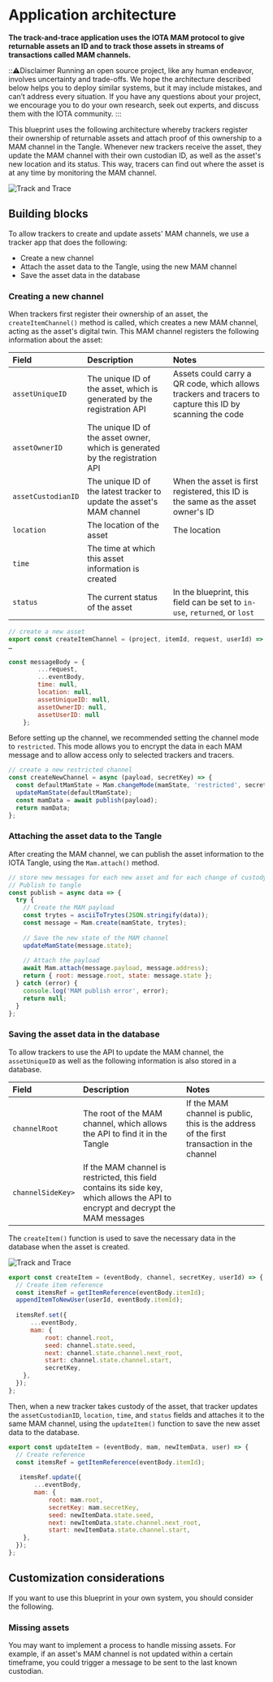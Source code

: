 # Application architecture

**The track-and-trace application uses the IOTA MAM protocol to give returnable assets an ID and to track those assets in streams of transactions called MAM channels.**

:::warning:Disclaimer
Running an open source project, like any human endeavor, involves uncertainty and trade-offs. We hope the architecture described below helps you to deploy similar systems, but it may include mistakes, and can’t address every situation. If you have any questions about your project, we encourage you to do your own research, seek out experts, and discuss them with the IOTA community.
:::

This blueprint uses the following architecture whereby trackers register their ownership of returnable assets and attach proof of this ownership to a MAM channel in the Tangle. Whenever new trackers receive the asset, they update the MAM channel with their own custodian ID, as well as the asset's new location and its status. This way, tracers can find out where the asset is at any time by monitoring the MAM channel.

![Track and Trace](../images/track-and-trace-architecture.png)

## Building blocks

To allow trackers to create and update assets' MAM channels, we use a tracker app that does the following: 

- Create a new channel
- Attach the asset data to the Tangle, using the new MAM channel
- Save the asset data in the database

### Creating a new channel

When trackers first register their ownership of an asset, the `createItemChannel()` method is called, which creates a new MAM channel, acting as the asset's digital twin. This MAM channel registers the following information about the asset:

|**Field**|**Description**|**Notes**|
|:----|:------|:-----|
|`assetUniqueID` |The unique ID of the asset, which is generated by the registration API |Assets could carry a QR code, which allows trackers and tracers to capture this ID by scanning the code|
|`assetOwnerID` | The unique ID of the asset owner, which is generated by the registration API|
| `assetCustodianID`|The unique ID of the latest tracker to update the asset's MAM channel|When the asset is first registered, this ID is the same as the asset owner's ID|
|`location` |The location of the asset |The location
|`time`| The time at which this asset information is created|
| `status`|The current status of the asset |In the blueprint, this field can be set to `in-use`, `returned`, or `lost`|


```javascript
// create a new asset 
export const createItemChannel = (project, itemId, request, userId) => { 
… 
 
const messageBody = { 
        ...request,         
        ...eventBody,         
        time: null,         
        location: null,         
        assetUniqueID: null,         
        assetOwnerID: null,         
        assetUserID: null 
    };
```

Before setting up the channel, we recommended setting the channel mode to `restricted`. This mode allows you to encrypt the data in each MAM message and to allow access only to selected trackers and tracers.

```javascript
// create a new restricted channel 
const createNewChannel = async (payload, secretKey) => { 
  const defaultMamState = Mam.changeMode(mamState, 'restricted', secretKey);   
  updateMamState(defaultMamState); 
  const mamData = await publish(payload); 
  return mamData; 
};
```
### Attaching the asset data to the Tangle

After creating the MAM channel, we can publish the asset information to the IOTA Tangle, using the `Mam.attach()` method.

```javascript
// store new messages for each new asset and for each change of custody 
// Publish to tangle 
const publish = async data => { 
  try { 
    // Create the MAM payload
    const trytes = asciiToTrytes(JSON.stringify(data)); 
    const message = Mam.create(mamState, trytes); 
 
    // Save the new state of the MAM channel
    updateMamState(message.state); 
 
    // Attach the payload
    await Mam.attach(message.payload, message.address);  
    return { root: message.root, state: message.state }; 
  } catch (error) { 
    console.log('MAM publish error', error); 
    return null; 
  } 
}; 
```

### Saving the asset data in the database

To allow trackers to use the API to update the MAM channel, the `assetUniqueID` as well as the following information is also stored in a database.

|**Field**|**Description**|**Notes**|
|:--|:---|:---|
|`channelRoot`|The root of the MAM channel, which allows the API to find it in the Tangle|If the MAM channel is public, this is the address of the first transaction in the channel|
|`channelSideKey>`|If the MAM channel is restricted, this field contains its side key, which allows the API to encrypt and decrypt the MAM messages||

The `createItem()` function is used to save the necessary data in the database when the asset is created.

![Track and Trace](../images/track-and-trace-architecture-message-exchange.png)

```javascript
export const createItem = (eventBody, channel, secretKey, userId) => { 
  // Create item reference 
  const itemsRef = getItemReference(eventBody.itemId);   
  appendItemToNewUser(userId, eventBody.itemId);    
  
  itemsRef.set({     
      ...eventBody,     
      mam: {       
          root: channel.root,       
          seed: channel.state.seed,       
          next: channel.state.channel.next_root,       
          start: channel.state.channel.start,
          secretKey, 
    },
  });
};
```
Then, when a new tracker takes custody of the asset, that tracker updates the `assetCustodianID`, `location`, `time`, and `status` fields and attaches it to the same MAM channel, using the `updateItem()` function to save the new asset data to the database.

```javascript
export const updateItem = (eventBody, mam, newItemData, user) => { 
  // Create reference 
  const itemsRef = getItemReference(eventBody.itemId); 
   
   itemsRef.update({     
       ...eventBody,     
       mam: {       
           root: mam.root,       
           secretKey: mam.secretKey,       
           seed: newItemData.state.seed,       
           next: newItemData.state.channel.next_root,       
           start: newItemData.state.channel.start, 
    }, 
  }); 
};
```

## Customization considerations

If you want to use this blueprint in your own system, you should consider the following.

### Missing assets

You may want to implement a process to handle missing assets. For example, if an asset's MAM channel is not updated within a certain timeframe, you could trigger a message to be sent to the last known custodian.	 
